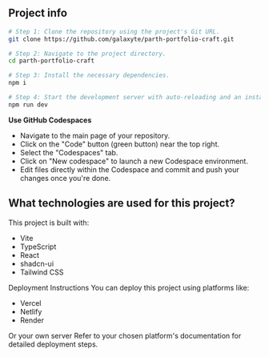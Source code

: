 ## Project info

```sh
# Step 1: Clone the repository using the project's Git URL.
git clone https://github.com/galaxyte/parth-portfolio-craft.git

# Step 2: Navigate to the project directory.
cd parth-portfolio-craft

# Step 3: Install the necessary dependencies.
npm i

# Step 4: Start the development server with auto-reloading and an instant preview.
npm run dev
```

**Use GitHub Codespaces**

- Navigate to the main page of your repository.
- Click on the "Code" button (green button) near the top right.
- Select the "Codespaces" tab.
- Click on "New codespace" to launch a new Codespace environment.
- Edit files directly within the Codespace and commit and push your changes once you're done.

## What technologies are used for this project?

This project is built with:

- Vite
- TypeScript
- React
- shadcn-ui
- Tailwind CSS

Deployment Instructions
You can deploy this project using platforms like:

- Vercel
- Netlify
- Render

Or your own server
Refer to your chosen platform's documentation for detailed deployment steps.
